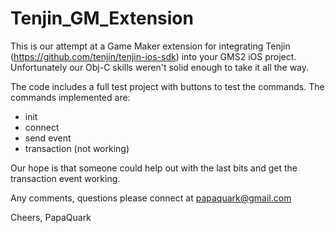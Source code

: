 # Tenjin_GM_Extension
This is our attempt at a Game Maker extension for integrating Tenjin (https://github.com/tenjin/tenjin-ios-sdk) into your GMS2 iOS project. Unfortunately our Obj-C skills weren't solid enough to take it all the way.

The code includes a full test project with buttons to test the commands. The commands implemented are:
* init
* connect
* send event
* transaction (not working)

Our hope is that someone could help out with the last bits and get the transaction event working.

Any comments, questions please connect at papaquark@gmail.com

Cheers,
PapaQuark
